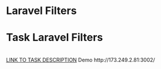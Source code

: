 # Laravel Filters
<h1>Task Laravel Filters</h1>
<br>
<a target="_blank" href="https://docs.google.com/document/d/1HP2HmQlCaToSmnjJD5_G_1yeoNVxicCj0U6MDZC63qw/edit?usp=sharing">LINK TO TASK DESCRIPTION</a>
Demo http://173.249.2.81:3002/

